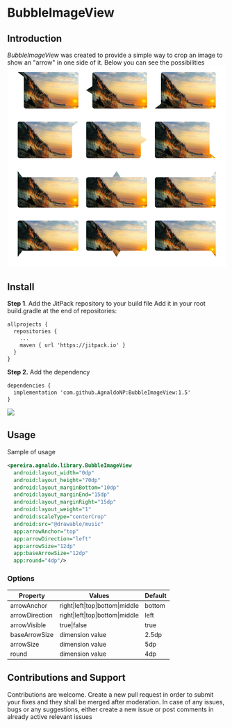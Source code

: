 # BubbleImageView

## Introduction
*BubbleImageView* was created to provide a simple way to crop an image to show an "arrow" in one side of it.
Below you can see the possibilities
![Screenshot](https://raw.githubusercontent.com/AgnaldoNP/BubbleImageView/master/screenshot/screenshot.png)

## Install

**Step 1**. Add the JitPack repository to your build file
Add it in your root build.gradle at the end of repositories:
```
allprojects {
  repositories {
    ...
    maven { url 'https://jitpack.io' }
  }
}
```
**Step 2.** Add the dependency
```
dependencies {
  implementation 'com.github.AgnaldoNP:BubbleImageView:1.5'
}
```
[![](https://jitpack.io/v/AgnaldoNP/BubbleImageView.svg)](https://jitpack.io/#AgnaldoNP/BubbleImageView)


## Usage

Sample of usage
```xml
<pereira.agnaldo.library.BubbleImageView
  android:layout_width="0dp"
  android:layout_height="70dp"
  android:layout_marginBottom="10dp"
  android:layout_marginEnd="15dp"
  android:layout_marginRight="15dp"
  android:layout_weight="1"
  android:scaleType="centerCrop"
  android:src="@drawable/music"
  app:arrowAnchor="top"
  app:arrowDirection="left"
  app:arrowSize="12dp"
  app:baseArrowSize="12dp"
  app:round="4dp"/>
```
### Options
| Property       | Values                           | Default |
|----------------|----------------------------------|---------|
| arrowAnchor    | right\|left\|top\|bottom\|middle | bottom  |
| arrowDirection | right\|left\|top\|bottom\|middle | left    |
| arrowVisible   | true\|false                      | true    |
| baseArrowSize  | dimension value                  | 2.5dp   |
| arrowSize      | dimension value                  | 5dp     |
| round          | dimension value                  | 4dp     |


## Contributions and Support
Contributions are welcome. Create a new pull request in order to submit your fixes and they shall be merged after moderation. In case of any issues, bugs or any suggestions, either create a new issue or post comments in already active relevant issues
